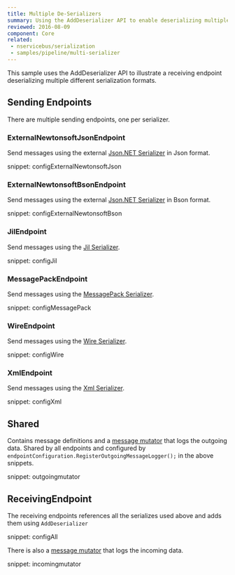 ```yaml
---
title: Multiple De-Serializers
summary: Using the AddDeserializer API to enable deserializing multiple different formats.
reviewed: 2016-08-09
component: Core
related:
 - nservicebus/serialization
 - samples/pipeline/multi-serializer
---
```



This sample uses the AddDeserializer API to illustrate a receiving endpoint deserializing multiple different serialization formats.



## Sending Endpoints

There are multiple sending endpoints, one per serializer.


### ExternalNewtonsoftJsonEndpoint

Send messages using the external [Json.NET Serializer](/nservicebus/serialization/newtonsoft.md) in Json format.

snippet: configExternalNewtonsoftJson


### ExternalNewtonsoftBsonEndpoint

Send messages using the external [Json.NET Serializer](/nservicebus/serialization/newtonsoft.md) in Bson format.

snippet: configExternalNewtonsoftBson


### JilEndpoint

Send messages using the [Jil Serializer](/samples/serializers/jil/).

snippet: configJil


### MessagePackEndpoint

Send messages using the [MessagePack Serializer](/samples/serializers/message-pack/).

snippet: configMessagePack


### WireEndpoint

Send messages using the [Wire Serializer](/samples/serializers/wire/).

snippet: configWire


### XmlEndpoint

Send messages using the [Xml Serializer](/nservicebus/serialization/xml.md).

snippet: configXml


## Shared

Contains message definitions and a [message mutator](/nservicebus/pipeline/message-mutators.md) that logs the outgoing data. Shared by all endpoints and configured by `endpointConfiguration.RegisterOutgoingMessageLogger();` in the above snippets.

snippet: outgoingmutator


## ReceivingEndpoint

The receiving endpoints references all the serializes used above and adds them using `AddDeserializer`

snippet: configAll

There is also a [message mutator](/nservicebus/pipeline/message-mutators.md) that logs the incoming data.

snippet: incomingmutator
